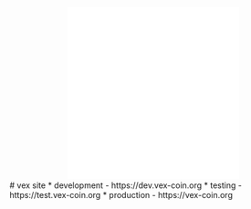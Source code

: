 <div align="center">
    <img src=".github/icon.svg" alt="Logo" width='300px' height='auto'/>
</div>
# vex site
* development - https://dev.vex-coin.org
* testing - https://test.vex-coin.org
* production - https://vex-coin.org